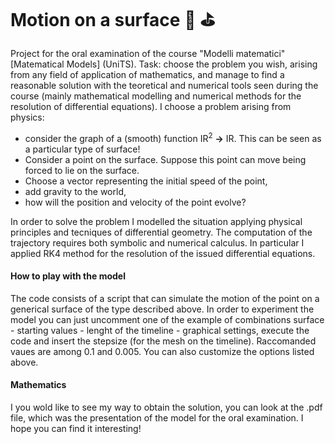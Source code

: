 # Motion on a surface :8ball: :golf:
Project for the oral examination of the course "Modelli matematici" [Matematical Models] (UniTS). Task: choose the problem you wish, arising from any field of application of mathematics, and manage to find a reasonable solution with the teoretical and numerical tools seen during the course (mainly mathematical modelling and numerical methods for the resolution of differential equations). I choose a problem arising from physics:
- consider the graph of a (smooth) function IR<sup>2</sup> **&rarr;** IR. This can be seen as a particular type of surface!
- Consider a point on the surface. Suppose this point can move being forced to lie on the surface.
- Choose a vector representing the initial speed of the point,
- add gravity to the world,
- how will the position and velocity of the point evolve?

In order to solve the problem I modelled the situation applying physical principles and tecniques of differential geometry. The computation of the trajectory requires both symbolic and numerical calculus. In particular I applied RK4 method for the resolution of the issued differential equations.

#### How to play with the model
The code consists of a script that can simulate the motion of the point on a generical surface of the type described above. In order to experiment the model you can just uncomment one of the example of combinations surface - starting values - lenght of the timeline - graphical settings, execute the code and insert the stepsize (for the mesh on the timeline). Raccomanded vaues are among 0.1 and 0.005. You can also customize the options listed above.

#### Mathematics
I you wold like to see my way to obtain the solution, you can look at the .pdf file, which was the presentation of the model for the oral examination. I hope you can find it interesting!

